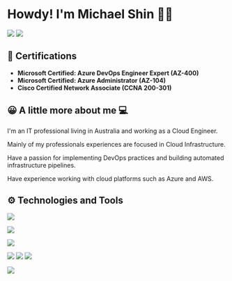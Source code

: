 # Howdy! I'm Michael Shin 👋🏼

<a href="https://www.linkedin.com/in/mshin1303" target="_blank"><img src="https://img.shields.io/badge/-LinkedIn-%230077B5?style=for-the-badge&logo=linkedin&logoColor=white" target="_blank"></a> 
<a href = "mailto:mshin1303@gmail.com"><img src="https://img.shields.io/badge/-Gmail-%23333?style=for-the-badge&logo=gmail&logoColor=white" target="_blank"></a>


## 📜 Certifications
- **Microsoft Certified: Azure DevOps Engineer Expert (AZ-400)**
- **Microsoft Certified: Azure Administrator (AZ-104)**
- **Cisco Certified Network Associate (CCNA 200-301)**


## 😀 A little more about me 💻

I'm an IT professional living in Australia and working as a Cloud Engineer. 

Mainly of my professionals experiences are focused in Cloud Infrastructure.

Have a passion for implementing DevOps practices and building automated infrastructure pipelines.  

Have experience working with cloud platforms such as Azure and AWS.


## ⚙️ Technologies and Tools

![](https://img.shields.io/badge/Cloud-Azure-informational?style=flat&logo=Azure&logoColor=white&color=2b52bc)

![](https://img.shields.io/badge/Tools-Kubernetes-informational?style=flat&logo=Kubernetes&logoColor=white&color=2b9fbc)

![](https://img.shields.io/badge/OS-Linux-informational?style=flat&logo=linux&logoColor=white&color=2bbc76)

![](https://img.shields.io/badge/Code-Java-informational?style=flat&logo=java&logoColor=white&color=41bc2b)
![](https://img.shields.io/badge/Code-Python-informational?style=flat&logo=python&logoColor=white&color=bcb52b)
![](https://img.shields.io/badge/Shell-Bash-informational?style=flat&logo=bash&logoColor=white&color=bc8e2b)

![](https://img.shields.io/badge/Code-Terraform-informational?style=flat&logo=terraform&logoColor=white&color=a42bbc)

<!--
**mshiin/mshiin** is a ✨ _special_ ✨ repository because its `README.md` (this file) appears on your GitHub profile.

